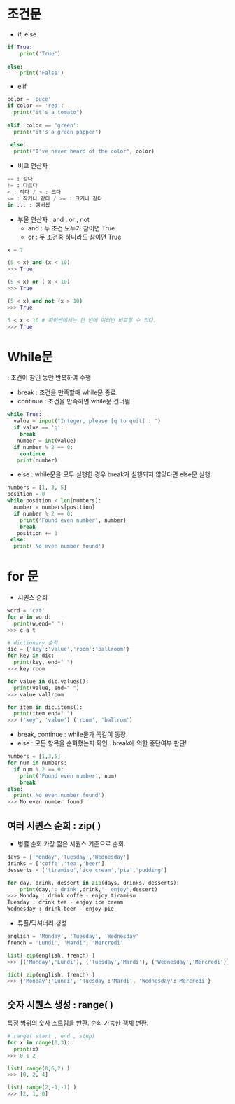 # 조건문

* if, else
``` python
if True:
	print('True')
  
else:
	print('False')
```

* elif
``` python
color = 'puce'
if color == 'red':
  print("it's a tomato")
  
elif  color == 'green':
  print("it's a green papper")
  
 else:
  print("I've never heard of the color", color)
```
* 비교 연산자
``` python
== : 같다
!= : 다르다
< : 작다 / > : 크다
<= : 작거나 같다 / >= : 크거나 같다
in ... : 멤버십
```
* 부울 연산자 : and , or , not
  * and : 두 조건 모두가 참이면 True
  * or : 두 조건중 하나라도 참이면 True
``` python
x = 7

(5 < x) and (x < 10)
>>> True

(5 < x) or ( x < 10)
>>> True

(5 < x) and not (x > 10)
>>> True

5 < x < 10 # 파이썬에서는 한 번에 여러번 비교할 수 있다.
>>> True
```



# While문
: 조건이 참인 동안 반복하여 수행
* break : 조건을 만족할때 while문 종료.
* continue : 조건을 만족하면 while문 건너띔.
``` python
while True:
  value = input("Integer, please [q to quit] : ")
  if value == 'q':
    break
   number = int(value)
  if number % 2 == 0:
    continue
   print(number)
```
* else : while문을 모두 실행한 경우 break가 실행되지 않았다면 else문 실행
``` python
numbers = [1, 3, 5]
position = 0
while position < len(numbers):
  number = numbers[position]
  if number % 2 == 0:
    print('Found even number', number)
    break
   position += 1
 else:
  print('No even number found')
```

# for 문
* 시퀀스 순회
``` python
word = 'cat'
for w in word:
  print(w,end=" ")
>>> c a t

# dictionary 순회
dic = {'key':'value','room':'ballroom'}
for key in dic:
  print(key, end=" ")
>>> key room

for value in dic.values():
  print(value, end=" ")
>>> value vallroom

for item in dic.items():
  print(item end=" ")
>>> ('key', 'value') ('room', 'ballrom')
```

* break, continue : while문과 똑같이 동장.
* else : 모든 항목을 순회했는지 확인.. break에 의한 중단여부 판단!
``` python
numbers = [1,3,5]
for num in numbers:
  if num % 2 == 0:
    print('Found even number', num)
    break
else:
  print('No even number found')
>>> No even number found
```

## 여러 시퀀스 순회 : zip( )
* 병렬 순회
가장 짧은 시퀀스 기준으로 순회.
``` python
days = ['Monday','Tuesday','Wednesday']
drinks = ['coffe','tea','beer']
desserts = ['tiramisu','ice cream','pie','pudding']

for day, drink, dessert in zip(days, drinks, desserts):
	print(day,': drink',drink,'- enjoy',dessert)
>>> Monday : drink coffe - enjoy tiramisu
Tuesday : drink tea - enjoy ice cream
Wednesday : drink beer - enjoy pie
```
* 튜플/딕셔너리 생성
``` python
english = 'Monday', 'Tuesday', 'Wednesday'
french = 'Lundi', 'Mardi', 'Mercredi'

list( zip(english, french) )
>>> [('Monday','Lundi'), ('Tuesday','Mardi'), ('Wednesday','Mercredi')]

dict( zip(english, french) )
>>> {'Monday':'Lundi', 'Tuesday':'Mardi', 'Wednesday':'Mercredi'}
```

## 숫자 시퀀스 생성 : range( )

특정 범위의 숫사 스트림을 반환.
순회 가능한 객체 변환.
``` python
# range( start , end , step)
for x in range(0,3):
  print(x)
>>> 0 1 2

list( range(0,6,2) )
>>> [0, 2, 4]

list( range(2,-1,-1) )
>>> [2, 1, 0]
```
